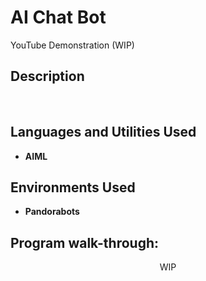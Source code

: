 <h1>AI Chat Bot</h1>

YouTube Demonstration (WIP)

<h2>Description</h2>

<br />


<h2>Languages and Utilities Used</h2>

- <b>AIML</b> 

<h2>Environments Used </h2>

- <b>Pandorabots</b>

<h2>Program walk-through:</h2>

<p align="center">WIP</p>


<!--
 ```diff
- text in red
+ text in green
! text in orange
# text in gray
@@ text in purple (and bold)@@
```
--!>
